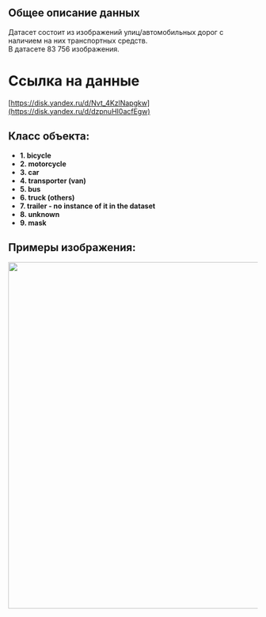 ## Общее описание данных
Датасет состоит из изображений улиц/автомобильных дорог с наличием на  них транспортных средств.  
В датасете 83 756 изображения.
# Ссылка на данные
[https://disk.yandex.ru/d/Nvt_4KzlNapgkw](https://disk.yandex.ru/d/dzpnuHI0acfEgw)

## Класс объекта:
- **1. bicycle**
- **2. motorcycle**
- **3. car**
- **4. transporter (van)**
- **5. bus**
- **6. truck (others)**
- **7. trailer - no instance of it in the dataset**
- **8. unknown**
- **9. mask**

## Примеры изображения:
<img src="https://github.com/irina-krivosheina/AI-24-Team-45/blob/main/images/expl_bbox.jpeg?raw" width="700">  
